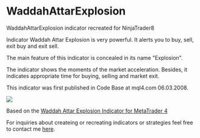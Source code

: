 # WaddahAttarExplosion
WaddahAttarExplosion indicator recreated for NinjaTrader8

Indicator Waddah Attar Explosion is very powerful. It alerts you to buy, sell, exit buy and exit sell.

The main feature of this indicator is concealed in its name "Explosion".

The indicator shows the moments of the market acceleration. Besides, it indicates appropriate time for buying, selling and market exit.

This indicator was first published in Code Base at mql4.com 06.03.2008.

![](https://raw.githubusercontent.com/JeremyBankes/WaddahAttarExplosion/master/cover.png)

Based on the [Waddah Attar Explosion Indicator for MetaTrader 4](https://www.mql5.com/en/code/7051)

For inquiries about createing or recreating indicators or strategies feel free to contact me [here](https://jeremybankes.com/contact).
